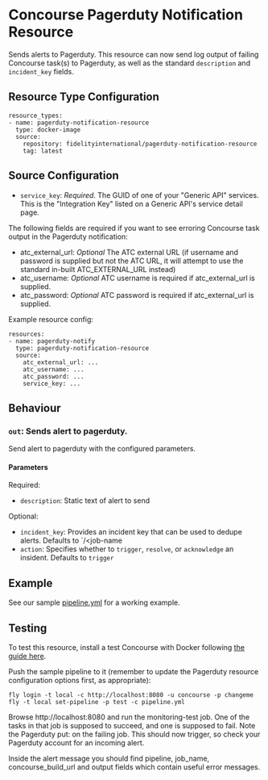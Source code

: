 Concourse Pagerduty Notification Resource
==================

Sends alerts to Pagerduty.
This resource can now send log output of failing Concourse task(s) to Pagerduty, as well as the standard `description` and `incident_key` fields.

Resource Type Configuration
---------------------------

```
resource_types:
- name: pagerduty-notification-resource
  type: docker-image
  source:
    repository: fidelityinternational/pagerduty-notification-resource
    tag: latest
```

Source Configuration
--------------------

- `service_key`: *Required*. The GUID of one of your "Generic API" services. This is the "Integration Key" listed on a Generic API's service detail page.

The following fields are required if you want to see erroring Concourse task output in the Pagerduty notification:

- atc_external_url: *Optional* The ATC external URL (if username and password is supplied but not the ATC URL, it will attempt to use the standard in-built ATC_EXTERNAL_URL instead)
- atc_username: *Optional* ATC username is required if atc_external_url is supplied.
- atc_password: *Optional* ATC password is required if atc_external_url is supplied.


Example resource config:
```
resources:
- name: pagerduty-notify
  type: pagerduty-notification-resource
  source:
    atc_external_url: ...
    atc_username: ...
    atc_password: ...
    service_key: ...
```

Behaviour
--------

### `out`: Sends alert to pagerduty.

Send alert to pagerduty with the configured parameters.

#### Parameters

Required:
- `description`: Static text of alert to send

Optional:
- `incident_key`: Provides an incident key that can be used to dedupe alerts. Defaults to `<pipeline-name>/<job-name
- `action`: Specifies whether to `trigger`, `resolve`, or `acknowledge` an insident. Defaults to `trigger`

Example
-------

See our sample [pipeline.yml](pipeline.yml) for a working example.

Testing
-------

To test this resource, install a test Concourse with Docker following [the guide here](https://concourse.ci/docker-repository.html).

Push the sample pipeline to it (remember to update the Pagerduty resource configuration options first, as appropriate):

```
fly login -t local -c http://localhost:8080 -u concourse -p changeme
fly -t local set-pipeline -p test -c pipeline.yml
```

Browse http://localhost:8080 and run the monitoring-test job. One of the tasks in that job is supposed to succeed, and one is supposed to fail. Note the Pagerduty put: on the failing job. This should now trigger, so check your Pagerduty account for an incoming alert.

Inside the alert message you should find pipeline, job_name, concourse_build_url and output fields which contain useful error messages.
